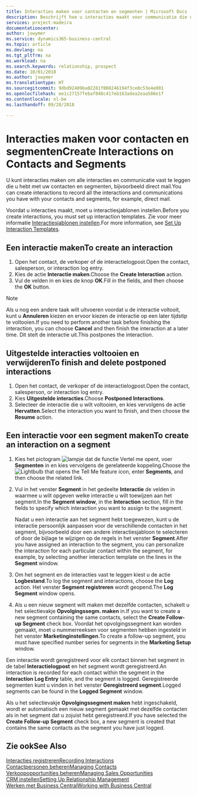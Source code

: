 ```yaml
---
title: Interacties maken voor contacten en segmenten | Microsoft Docs
description: Beschrijft hoe u interacties maakt voor communicatie die u hebt met uw contacten en segmenten in Business Central, bijvoorbeeld direct mail.
services: project-madeira
documentationcenter: 
author: jswymer
ms.service: dynamics365-business-central
ms.topic: article
ms.devlang: na
ms.tgt_pltfrm: na
ms.workload: na
ms.search.keywords: relationship, prospect
ms.date: 10/01/2018
ms.author: jswymer
ms.translationtype: HT
ms.sourcegitcommit: 9dbd92409ba02281f008246194f3ce0c53e4e001
ms.openlocfilehash: ee1c27157febaf848c417eb163adea2eaa586e1f
ms.contentlocale: nl-be
ms.lasthandoff: 09/28/2018

---
```

# <a name="create-interactions-on-contacts-and-segments"></a><span data-ttu-id="d6362-103">Interacties maken voor contacten en segmenten</span><span class="sxs-lookup"><span data-stu-id="d6362-103">Create Interactions on Contacts and Segments</span></span>
<span data-ttu-id="d6362-104">U kunt interacties maken om alle interacties en communicatie vast te leggen die u hebt met uw contacten en segmenten, bijvoorbeeld direct mail.</span><span class="sxs-lookup"><span data-stu-id="d6362-104">You can create interactions to record all the interactions and communications you have with your contacts and segments, for example, direct mail.</span></span>

<span data-ttu-id="d6362-105">Voordat u interacties maakt, moet u interactiesjablonen instellen.</span><span class="sxs-lookup"><span data-stu-id="d6362-105">Before you create interactions, you must set up interaction templates.</span></span> <span data-ttu-id="d6362-106">Zie voor meer informatie [Interactiesjablonen instellen](marketing-interactions.md).</span><span class="sxs-lookup"><span data-stu-id="d6362-106">For more information, see  [Set Up Interaction Templates](marketing-interactions.md).</span></span>

## <a name="to-create-an-interaction"></a><span data-ttu-id="d6362-107">Een interactie maken</span><span class="sxs-lookup"><span data-stu-id="d6362-107">To create an interaction</span></span>
1. <span data-ttu-id="d6362-108">Open het contact, de verkoper of de interactielogpost.</span><span class="sxs-lookup"><span data-stu-id="d6362-108">Open the contact, salesperson, or interaction log entry.</span></span>
2. <span data-ttu-id="d6362-109">Kies de actie **Interactie maken**.</span><span class="sxs-lookup"><span data-stu-id="d6362-109">Choose the **Create Interaction** action.</span></span>
3. <span data-ttu-id="d6362-110">Vul de velden in en kies de knop **OK**.</span><span class="sxs-lookup"><span data-stu-id="d6362-110">Fill in the fields, and then choose the **OK** button.</span></span>

> [!NOTE]  
>   <span data-ttu-id="d6362-111">Als u nog een andere taak wilt uitvoeren voordat u de interactie voltooit, kunt u **Annuleren** kiezen en ervoor kiezen de interactie op een later tijdstip te voltooien.</span><span class="sxs-lookup"><span data-stu-id="d6362-111">If you need to perform another task before finishing the interaction, you can choose **Cancel** and then finish the interaction at a later time.</span></span> <span data-ttu-id="d6362-112">Dit stelt de interactie uit.</span><span class="sxs-lookup"><span data-stu-id="d6362-112">This postpones the interaction.</span></span>

## <a name="to-finish-and-delete-postponed-interactions"></a><span data-ttu-id="d6362-113">Uitgestelde interacties voltooien en verwijderen</span><span class="sxs-lookup"><span data-stu-id="d6362-113">To finish and delete postponed interactions</span></span>
1. <span data-ttu-id="d6362-114">Open het contact, de verkoper of de interactielogpost.</span><span class="sxs-lookup"><span data-stu-id="d6362-114">Open the contact, salesperson, or interaction log entry.</span></span>
2. <span data-ttu-id="d6362-115">Kies **Uitgestelde interacties**.</span><span class="sxs-lookup"><span data-stu-id="d6362-115">Choose **Postponed Interactions**.</span></span>
3. <span data-ttu-id="d6362-116">Selecteer de interactie die u wilt voltooien, en kies vervolgens de actie **Hervatten**.</span><span class="sxs-lookup"><span data-stu-id="d6362-116">Select the interaction you want to finish, and then choose the **Resume** action.</span></span>

## <a name="to-create-an-interaction-on-a-segment"></a><span data-ttu-id="d6362-117">Een interactie voor een segment maken</span><span class="sxs-lookup"><span data-stu-id="d6362-117">To create an interaction on a segment</span></span>
1. <span data-ttu-id="d6362-118">Kies het pictogram ![lampje dat de functie Vertel me opent](media/ui-search/search_small.png "Vertel me wat u wilt doen"), voer **Segmenten** in en kies vervolgens de gerelateerde koppeling.</span><span class="sxs-lookup"><span data-stu-id="d6362-118">Choose the ![Lightbulb that opens the Tell Me feature](media/ui-search/search_small.png "Tell me what you want to do") icon, enter **Segments**, and then choose the related link.</span></span>
2. <span data-ttu-id="d6362-119">Vul in het venster **Segment** in het gedeelte **Interactie** de velden in waarmee u wilt opgeven welke interactie u wilt toewijzen aan het segment.</span><span class="sxs-lookup"><span data-stu-id="d6362-119">In the **Segment window**, in the **Interaction** section, fill in the fields to specify which interaction you want to assign to the segment.</span></span>

    <span data-ttu-id="d6362-120">Nadat u een interactie aan het segment hebt toegewezen, kunt u de interactie persoonlijk aanpassen voor de verschillende contacten in het segment, bijvoorbeeld door een andere interactiesjabloon te selecteren of door de bijlage te wijzigen op de regels in het venster **Segment**.</span><span class="sxs-lookup"><span data-stu-id="d6362-120">After you have assigned an interaction to the segment, you can personalize the interaction for each particular contact within the segment, for example, by selecting another interaction template on the lines in the **Segment** window.</span></span>  
3. <span data-ttu-id="d6362-121">Om het segment en de interacties vast te leggen kiest u de actie **Logbestand**.</span><span class="sxs-lookup"><span data-stu-id="d6362-121">To log the segment and interactions, choose the **Log** action.</span></span> <span data-ttu-id="d6362-122">Het venster **Segment registreren** wordt geopend.</span><span class="sxs-lookup"><span data-stu-id="d6362-122">The **Log Segment** window opens.</span></span>
4. <span data-ttu-id="d6362-123">Als u een nieuw segment wilt maken met dezelfde contacten, schakelt u het selectievakje **Opvolgingssegm. maken** in.</span><span class="sxs-lookup"><span data-stu-id="d6362-123">If you want to create a new segment containing the same contacts, select the **Create Follow-up Segment** check box.</span></span> <span data-ttu-id="d6362-124">Voordat het opvolgingssegment kan worden gemaakt, moet u nummerreeksen voor segmenten hebben ingesteld in het venster **Marketinginstellingen**.</span><span class="sxs-lookup"><span data-stu-id="d6362-124">To create a follow-up segment, you must have specified number series for segments in the **Marketing Setup** window.</span></span>

<span data-ttu-id="d6362-125">Een interactie wordt geregistreerd voor elk contact binnen het segment in de tabel **Interactielogpost** en het segment wordt geregistreerd.</span><span class="sxs-lookup"><span data-stu-id="d6362-125">An interaction is recorded for each contact within the segment in the **Interaction Log Entry** table, and the segment is logged.</span></span> <span data-ttu-id="d6362-126">Geregistreerde segmenten kunt u vinden in het venster **Geregistreerd segment**.</span><span class="sxs-lookup"><span data-stu-id="d6362-126">Logged segments can be found in the **Logged Segment** window.</span></span>

<span data-ttu-id="d6362-127">Als u het selectievakje **Opvolgingssegment maken** hebt ingeschakeld, wordt er automatisch een nieuw segment gemaakt met dezelfde contacten als in het segment dat u zojuist hebt geregistreerd.</span><span class="sxs-lookup"><span data-stu-id="d6362-127">If you have selected the **Create Follow-up Segment** check box, a new segment is created that contains the same contacts as the segment you have just logged.</span></span>

## <a name="see-also"></a><span data-ttu-id="d6362-128">Zie ook</span><span class="sxs-lookup"><span data-stu-id="d6362-128">See Also</span></span>
[<span data-ttu-id="d6362-129">Interacties registreren</span><span class="sxs-lookup"><span data-stu-id="d6362-129">Recording Interactions</span></span>](marketing-interactions.md)  
[<span data-ttu-id="d6362-130">Contactpersonen beheren</span><span class="sxs-lookup"><span data-stu-id="d6362-130">Managing Contacts</span></span>](marketing-contacts.md)  
[<span data-ttu-id="d6362-131">Verkoopopportunities beheren</span><span class="sxs-lookup"><span data-stu-id="d6362-131">Managing Sales Opportunities</span></span>](marketing-manage-sales-opportunities.md)  
[<span data-ttu-id="d6362-132">CRM instellen</span><span class="sxs-lookup"><span data-stu-id="d6362-132">Setting Up Relationship Management</span></span>](marketing-setup-marketing.md)  
[<span data-ttu-id="d6362-133">Werken met Business Central</span><span class="sxs-lookup"><span data-stu-id="d6362-133">Working with Business Central</span></span>](ui-work-product.md)

